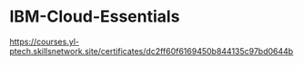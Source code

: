 # IBM-Cloud-Essentials
https://courses.yl-ptech.skillsnetwork.site/certificates/dc2ff60f6169450b844135c97bd0644b
